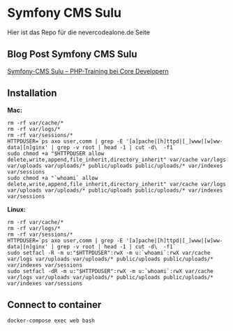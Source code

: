 # Symfony CMS Sulu
Hier ist das Repo für die nevercodealone.de Seite

## Blog Post Symfony CMS Sulu
[Symfony-CMS Sulu – PHP-Training bei Core Developern](https://blog.nevercodealone.de/symfony-cms-sulu-php-training/ "Symfony-CMS Sulu – PHP-Training bei Core Developern")

## Installation

__Mac:__

```
rm -rf var/cache/*
rm -rf var/logs/*
rm -rf var/sessions/*
HTTPDUSER=`ps axo user,comm | grep -E '[a]pache|[h]ttpd|[_]www|[w]ww-data|[n]ginx' | grep -v root | head -1 | cut -d\  -f1`
sudo chmod +a "$HTTPDUSER allow delete,write,append,file_inherit,directory_inherit" var/cache var/logs var/uploads var/uploads/* public/uploads public/uploads/* var/indexes var/sessions
sudo chmod +a "`whoami` allow delete,write,append,file_inherit,directory_inherit" var/cache var/logs var/uploads var/uploads/* public/uploads public/uploads/* var/indexes var/sessions
```

__Linux:__

```
rm -rf var/cache/*
rm -rf var/logs/*
rm -rf var/sessions/*
HTTPDUSER=`ps axo user,comm | grep -E '[a]pache|[h]ttpd|[_]www|[w]ww-data|[n]ginx' | grep -v root | head -1 | cut -d\  -f1`
sudo setfacl -R -m u:"$HTTPDUSER":rwX -m u:`whoami`:rwX var/cache var/logs var/uploads var/uploads/* public/uploads public/uploads/* var/indexes var/sessions
sudo setfacl -dR -m u:"$HTTPDUSER":rwX -m u:`whoami`:rwX var/cache var/logs var/uploads var/uploads/* public/uploads public/uploads/* var/indexes var/sessions
```

## Connect to container
```
docker-compose exec web bash
```
